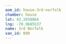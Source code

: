 ```yaml
---
aom_id: house-3rd-norfolk
chamber: house
lat: 42.2038864
lng: -70.9685537
name: 3rd Norfolk
van_id: 099
---
```

